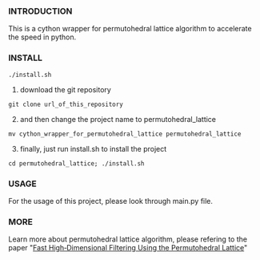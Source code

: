 ### INTRODUCTION

This is a cython wrapper for permutohedral lattice algorithm to accelerate the speed in python.



### INSTALL

`./install.sh`



1. download the git repository

`git clone url_of_this_repository`

2. and then change the project name to permutohedral_lattice

`mv cython_wrapper_for_permutohedral_lattice permutohedral_lattice`

3. finally, just run install.sh to install the project

`cd permutohedral_lattice; ./install.sh`



### USAGE

For the usage of this project, please look through main.py file.



### MORE

Learn more about permutohedral lattice algorithm, please refering to the paper "[Fast High‐Dimensional Filtering Using the Permutohedral Lattice](https://scholar.google.com/scholar?hl=en&as_sdt=0%2C21&q=Fast+High%E2%80%90Dimensional+Filtering+Using+the+Permutohedral+Lattice&btnG=)"




